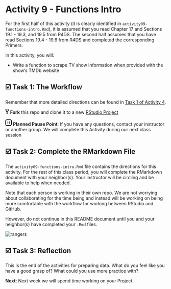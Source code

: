 Activity 9 - Functions Intro
================

For the first half of this activity (it is clearly identified in
`activity09-functions-intro.Rmd`), it is assumed that you read Chapter
17 and Sections 19.1 - 19.3, and 19.5 from R4DS. The second half assumes
that you have read Sections 19.4 - 19.6 from R4DS and completed the
corresponding Primers.

In this activity, you will:

-   Write a function to scrape TV show information when provided with
    the show’s TMDb website

## ☑️ Task 1: The Workflow

Remember that more detailed directions can be found in [Task 1 of
Activity
4](https://github.com/gvsu-sta518/activity04-data-pipelines#%EF%B8%8F-task-1-the-workflow).

![fork](README-img/fork-icon.png) **Fork** this repo and clone it to a
new [RStudio Project](https://rstudio.gvsu.edu/)

<img src="README-img/noun_pause.png" alt="pause" width = "20"/>
<b>Planned Pause Point</b>: If you have any questions, contact your
instructor or another group. We will complete this Activity during our
next class session

## ☑️ Task 2: Complete the RMarkdown File

The `activity09-functions-intro.Rmd` file contains the directions for
this activity. For the rest of this class period, you will complete the
RMarkdown document with your neighbor(s). Your instructor will be
circling and be available to help when needed.

Note that each person is working in their own repo. We are not worrying
about collaborating for the time being and instead will be working on
being more comfortable with the workflow for working between RStudio and
GitHub.

However, do not continue in this README document until you and your
neighbor(s) have completed your `.Rmd` files.

![rangers](https://media.giphy.com/media/xUA7bdDYMcIBCuUVTG/giphy.gif)

## ☑️ Task 3: Reflection

This is the end of the activities for preparing data. What do you feel
like you have a good grasp of? What could you use more practice with?

**Next**: Next week we will spend time working on your Project.
